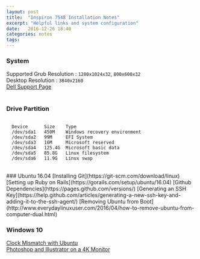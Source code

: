```yaml
---
layout: post
title:  "Inspiron 7548 Installation Notes"
excerpt: "Helpful links and system configuration"
date:   2016-12-26 18:40
categories: notes
tags: 
---
```


### System
Supported Grub Resolution : `1280x1024x32`, `800x600x32`  
Desktop Resolution : `3840x2160`  
[Dell Support Page](http://www.dell.com/support/home/us/en/4/product-support/servicetag/3CJS962/manuals)  
<br />

### Drive Partition
```

  Device      Size    Type
  /dev/sda1   450M    Windows recovery environment
  /dev/sda2   99M     EFI System
  /dev/sda3   16M     Microsoft reserved
  /dev/sda4   125.4G  Microsoft basic data
  /dev/sda5   85.8G   Linux filesystem
  /dev/sda6   11.9G   Linux swap

```
<br />
### Ubuntu 16.04
[Installing Git](https://git-scm.com/download/linux)  
[Setting up Ruby on Rails](https://gorails.com/setup/ubuntu/16.04)  
[Github Dependencies](https://pages.github.com/versions/)  
[Generating an SSH Key](https://help.github.com/articles/generating-a-new-ssh-key-and-adding-it-to-the-ssh-agent/)  
[Removing Ubuntu from Boot](http://www.everydaylinuxuser.com/2016/04/how-to-remove-ubuntu-from-computer-dual.html)  
<br />

### Windows 10
[Clock Mismatch with Ubuntu](http://lifehacker.com/5742148/fix-windows-clock-issues-when-dual-booting-with-os-x)  
[Photoshop and Illustrator on a 4K Monitor](http://www.danantonielli.com/adobe-app-scaling-on-high-dpi-displays-fix/)  